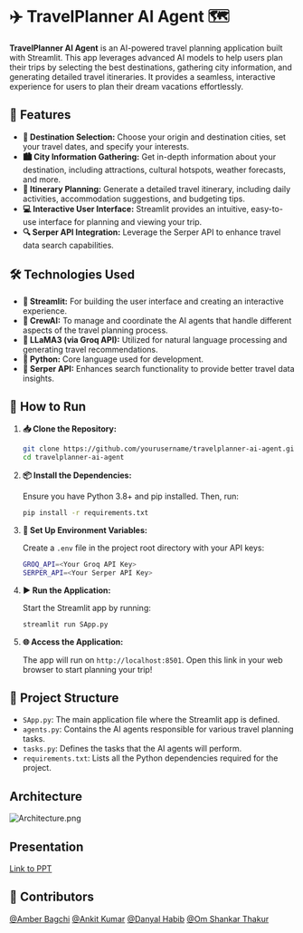 

# ✈️ TravelPlanner AI Agent 🗺️

**TravelPlanner AI Agent** is an AI-powered travel planning application built with Streamlit. This app leverages advanced AI models to help users plan their trips by selecting the best destinations, gathering city information, and generating detailed travel itineraries. It provides a seamless, interactive experience for users to plan their dream vacations effortlessly.

## 🌟 Features

- **📍 Destination Selection:** Choose your origin and destination cities, set your travel dates, and specify your interests.
- **🏙️ City Information Gathering:** Get in-depth information about your destination, including attractions, cultural hotspots, weather forecasts, and more.
- **📝 Itinerary Planning:** Generate a detailed travel itinerary, including daily activities, accommodation suggestions, and budgeting tips.
- **💻 Interactive User Interface:** Streamlit provides an intuitive, easy-to-use interface for planning and viewing your trip.
- **🔍 Serper API Integration:** Leverage the Serper API to enhance travel data search capabilities.

## 🛠️ Technologies Used

- **🎨 Streamlit:** For building the user interface and creating an interactive experience.
- **🤖 CrewAI:** To manage and coordinate the AI agents that handle different aspects of the travel planning process.
- **🧠 LLaMA3 (via Groq API):** Utilized for natural language processing and generating travel recommendations.
- **🐍 Python:** Core language used for development.
- **🔗 Serper API:** Enhances search functionality to provide better travel data insights.

## 🚀 How to Run

1. **📥 Clone the Repository:**

   ```bash
   git clone https://github.com/yourusername/travelplanner-ai-agent.git
   cd travelplanner-ai-agent
   ```

2. **📦 Install the Dependencies:**

   Ensure you have Python 3.8+ and pip installed. Then, run:

   ```bash
   pip install -r requirements.txt
   ```

3. **🔐 Set Up Environment Variables:**

   Create a `.env` file in the project root directory with your API keys:

   ```bash
   GROQ_API=<Your Groq API Key>
   SERPER_API=<Your Serper API Key>
   ```

4. **▶️ Run the Application:**

   Start the Streamlit app by running:

   ```bash
   streamlit run SApp.py
   ```

5. **🌐 Access the Application:**

   The app will run on `http://localhost:8501`. Open this link in your web browser to start planning your trip!

## 📂 Project Structure

- `SApp.py`: The main application file where the Streamlit app is defined.
- `agents.py`: Contains the AI agents responsible for various travel planning tasks.
- `tasks.py`: Defines the tasks that the AI agents will perform.
- `requirements.txt`: Lists all the Python dependencies required for the project.

## Architecture

![Architecture.png](https://i.ibb.co/4SdNmfX/Version-2.png)

## Presentation

[Link to PPT](https://drive.google.com/file/d/1R4af9vPvucmJdyxNktGkKKrhRGybG5Qt/view?usp=sharing)

## 🤝 Contributors
[@Amber Bagchi](https://github.com/amber-bagchi)
[@Ankit Kumar](https://github.com/iamankit7667)
[@Danyal Habib](https://github.com/DanyalHabib007)
[@Om Shankar Thakur](https://github.com/Om-Shankar-Thakur)




